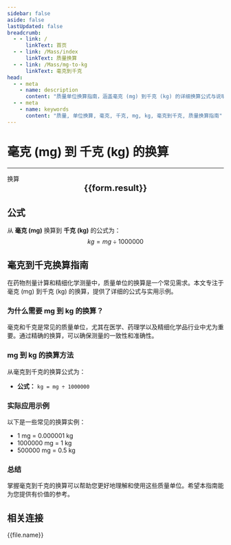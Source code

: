 ```yaml
---
sidebar: false
aside: false
lastUpdated: false
breadcrumb:
  - - link: /
      linkText: 首页
  - - link: /Mass/index
      linkText: 质量换算
  - - link: /Mass/mg-to-kg
      linkText: 毫克到千克
head:
  - - meta
    - name: description
      content: "质量单位换算指南，涵盖毫克 (mg) 到千克 (kg) 的详细换算公式与说明。"
  - - meta
    - name: keywords
      content: "质量, 单位换算, 毫克, 千克, mg, kg, 毫克到千克, 质量换算指南"
---
```

# 毫克 (mg) 到 千克 (kg) 的换算
---
<script setup>
import { onMounted, reactive, inject, ref } from 'vue'
import { NButton, NForm, NFormItem, NInput, NInputNumber, NSelect, NCard, useMessage,NGrid ,NGi } from 'naive-ui'
import { defineClientComponent } from 'vitepress'
import { Mass } from '../../files';

const convert = inject('convert')

const form = reactive({
  number: null,
  result: '',
})

const convertHandler = () => {
  if (form.number !== null && !isNaN(form.number)) {
    const convertedValue = parseFloat(form.number) / 1000000
    form.result = `${form.number}mg = ${convertedValue.toFixed(6)}kg`
  } else {
    form.result = '请输入有效的数值。'
  }
}
</script>

<n-form size="large" :model="form">
  <n-form-item label="毫克 (mg)">
    <n-input-number v-model:value="form.number" placeholder="输入毫克" style="width: 100%" />
  </n-form-item>
  <n-form-item>
    <n-button type="info" @click="convertHandler" block>换算</n-button>
  </n-form-item>
</n-form>

<n-card  embedded :bordered="false" hoverable>
  <div  style="text-align:center;font-size:20px;">
    <strong>{{form.result}}</strong>
  </div>
</n-card>

## 公式

从 **毫克 (mg)** 换算到 **千克 (kg)** 的公式为：
$$ kg = mg \div 1000000 $$

## 毫克到千克换算指南

在药物剂量计算和精细化学测量中，质量单位的换算是一个常见需求。本文专注于毫克 (mg) 到千克 (kg) 的换算，提供了详细的公式与实用示例。

### 为什么需要 mg 到 kg 的换算？

毫克和千克是常见的质量单位，尤其在医学、药理学以及精细化学品行业中尤为重要。通过精确的换算，可以确保测量的一致性和准确性。

### mg 到 kg 的换算方法

从毫克到千克的换算公式为：

- **公式：** `kg = mg ÷ 1000000`

### 实际应用示例

以下是一些常见的换算实例：

- 1 mg = 0.000001 kg
- 1000000 mg = 1 kg
- 500000 mg = 0.5 kg

### 总结

掌握毫克到千克的换算可以帮助您更好地理解和使用这些质量单位。希望本指南能为您提供有价值的参考。

## 相关连接
<n-grid x-gap="12" :cols="2">
  <n-gi v-for="(file, index) in Mass" :key="index">
    <n-button
      text
      tag="a"
      :href="file.path"
      type="info"
    >
      {{file.name}}
    </n-button>
  </n-gi>
</n-grid>